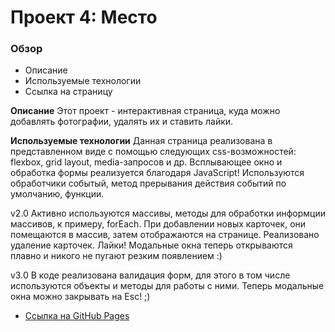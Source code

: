 # Проект 4: Место

### Обзор

* Описание
* Используемые технологии
* Ссылка на страницу

**Описание**
Этот проект - интерактивная страница, куда можно добавлять фотографии, удалять их и ставить лайки.

**Используемые технологии**
Данная страница реализована в представленном виде с помощью следующих css-возможностей: flexbox, grid layout, media-запросов и др.
Всплывающее окно и обработка формы реализуется благодаря JavaScript! Используются обработчики событый, метод прерывания действия событий по умолчанию, функции.

v2.0
Активно используются массивы, методы для обработки информции массивов, к примеру, forEach. При добавлении новых карточек, они помещаются в массив, затем отображаются на странице. 
Реализовано удаление карточек. 
Лайки!
Модальные окна теперь открываются плавно и никого не пугают резким появлением :)

v3.0 
В коде реализована валидация форм, для этого в том числе используются объекты и методы для работы с ними. Теперь модальные окна можно закрывать на Esc! ;)

* [Ссылка на GitHub Pages](https://igor0sipov.github.io/mesto/index.html)
